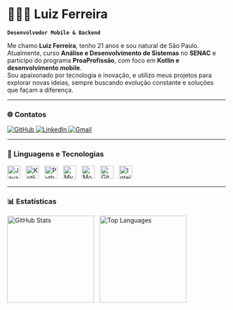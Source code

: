 # 🧑🏽‍💻 Luiz Ferreira

**`Desenvolvedor Mobile & Backend`**

Me chamo **Luiz Ferreira**, tenho 21 anos e sou natural de São Paulo.  
Atualmente, curso **Análise e Desenvolvimento de Sistemas** no **SENAC** e participo do programa **ProaProfissão**, com foco em **Kotlin e desenvolvimento mobile**.  
Sou apaixonado por tecnologia e inovação, e utilizo meus projetos para explorar novas ideias, sempre buscando evolução constante e soluções que façam a diferença.  

---

### 🌐 Contatos

<p align="left">
  <a href="https://github.com/LuizDevxx">
    <img 
      alt="GitHub" 
      title="Meu GitHub" 
      src="https://custom-icon-badges.demolab.com/github/followers/LuizDevxx?color=236ad3&labelColor=1155ba&style=for-the-badge&logo=github&label=Seguidores&logoColor=white"
    />
  </a>
  <a href="https://www.linkedin.com/in/luiz-ferreira2003">
    <img 
      alt="LinkedIn" 
      title="Meu LinkedIn" 
      src="https://custom-icon-badges.demolab.com/badge/LinkedIn-0077B5?style=for-the-badge&logo=linkedin&logoColor=white"
    />
  </a>
  <a href="mailto:luiz.jesusferreira2003@gmail.com">
    <img 
      alt="Gmail" 
      title="Meu Email" 
      src="https://custom-icon-badges.demolab.com/badge/Gmail-D44638?style=for-the-badge&logo=gmail&logoColor=white"
    />
  </a>
</p>

---

### 🤖 Linguagens e Tecnologias

<img align="left" alt="Java" title="Java" width="30px" style="padding-right:10px;" src="https://cdn.jsdelivr.net/gh/devicons/devicon@latest/icons/java/java-plain.svg"/>
<img align="left" alt="Kotlin" title="Kotlin" width="30px" style="padding-right:10px;" src="https://cdn.jsdelivr.net/gh/devicons/devicon@latest/icons/kotlin/kotlin-plain.svg"/>
<img align="left" alt="Python" title="Python" width="30px" style="padding-right:10px;" src="https://cdn.jsdelivr.net/gh/devicons/devicon@latest/icons/python/python-original.svg"/>
<img align="left" alt="MySQL" title="MySQL" width="30px" style="padding-right:10px;" src="https://cdn.jsdelivr.net/gh/devicons/devicon@latest/icons/mysql/mysql-original.svg"/>
<img align="left" alt="MongoDB" title="MongoDB" width="30px" style="padding-right:10px;" src="https://cdn.jsdelivr.net/gh/devicons/devicon@latest/icons/mongodb/mongodb-plain.svg"/>
<img align="left" alt="Git" title="Git" width="30px" style="padding-right:10px;" src="https://cdn.jsdelivr.net/gh/devicons/devicon@latest/icons/git/git-original.svg"/>
<img align="left" alt="IntelliJ IDEA" title="IntelliJ IDEA" width="30px" style="padding-right:10px;" src="https://cdn.jsdelivr.net/gh/devicons/devicon@latest/icons/intellij/intellij-original.svg"/>

<br/><br/>

---

### 📊 Estatísticas

<img align="left" alt="GitHub Stats" height="200" style="padding-right:10px;" 
src="https://github-readme-stats.vercel.app/api?username=LuizDevxx&show_icons=true&theme=dracula&include_all_commits=true&count_private=true"/>

<img align="left" alt="Top Languages" height="200" 
src="https://github-readme-stats.vercel.app/api/top-langs/?username=LuizDevxx&layout=compact&theme=dracula"/>

